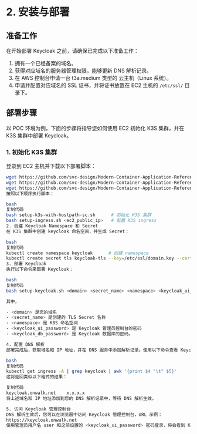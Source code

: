 # 2. 安装与部署

## 准备工作

在开始部署 Keycloak 之前，请确保已完成以下准备工作：

1. 拥有一个已经备案的域名。
2. 获得对应域名的服务器管理权限，能够更新 DNS 解析记录。
3. 在 AWS 控制台申请一台 t3a.medium 类型的 云主机（Linux 系统）。
4. 申请并配置对应域名的 SSL 证书，并将证书放置在 EC2 主机的 `/etc/ssl/` 目录下。

## 部署步骤

以 POC 环境为例，下面的步骤将指导您如何使用 EC2 初始化 K3S 集群，并在 K3S 集群中部署 Keycloak。

### 1. 初始化 K3S 集群

登录到 EC2 主机并下载以下部署脚本：

```bash
wget https://github.com/svc-design/Modern-Container-Application-Reference-Architecture/blob/main/playbook/roles/k3s/files/setup-k3s-with-hostpath-sc.sh
wget https://github.com/svc-design/Modern-Container-Application-Reference-Architecture/blob/main/playbook/roles/k3s/files/setup-ingress.sh
wget https://github.com/svc-design/Modern-Container-Application-Reference-Architecture/blob/main/playbook/roles/keycloak/files/setup-keycloak.sh
按照以下顺序执行脚本：

bash
复制代码
bash setup-k3s-with-hostpath-sc.sh      # 初始化 K3S 集群
bash setup-ingress.sh <ec2_public_ip>   # 配置 K3S ingress
2. 创建 Keycloak Namespace 和 Secret
在 K3S 集群中创建 keycloak 命名空间，并生成 Secret：

bash
复制代码
kubectl create namespace keycloak      # 创建 namespace
kubectl create secret tls keycloak-tls --key=/etc/ssl/domain.key --cert=/etc/ssl/domain.cert -n keycloak  # 创建 secret
3. 部署 Keycloak
执行以下命令来部署 Keycloak：

bash
复制代码
bash setup-keycloak.sh <domain> <secret_name> <namespace> <keycloak_ui_password> <keycloak_db_password> # 部署 Keycloak

其中，

- <domain> 是您的域名
- <secret_name> 是创建的 TLS Secret 名称
- <namespace> 是 K8S 命名空间
- <keycloak_ui_password> 是 Keycloak 管理员控制台的密码
- <keycloak_db_password> 是 Keycloak 数据库的密码。

4. 配置 DNS 解析
部署完成后，获取域名和 IP 地址，并在 DNS 服务中添加解析记录。使用以下命令查看 Keycloak 的 ingress 记录：

bash
复制代码
kubectl get ingress -A | grep keycloak | awk '{print $4 "\t" $5}'
这将返回类似以下格式的结果：

复制代码
keycloak.onwalk.net    x.x.x.x
将上述域名和 IP 地址添加到您的 DNS 解析记录中，等待 DNS 解析生效。

5. 访问 Keycloak 管理控制台
DNS 解析生效后，您可以在浏览器中访问 Keycloak 管理控制台，URL 示例：
https://keycloak.onwalk.net
使用管理员用户名 user 和之前设置的 <keycloak_ui_password> 密码登录，将会看到 Keycloak 管理控制台的页面。
